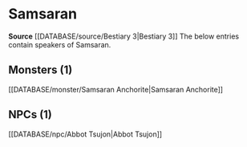﻿---
id: '69'
name: Samsaran
rarity: Rare
rus_type_level: null
source: '[[DATABASE/source/Bestiary 3|Bestiary 3]]'
trait:
- '[[DATABASE/trait/Rare|Rare]]'
type: Language

---
# Samsaran

**Source** [[DATABASE/source/Bestiary 3|Bestiary 3]]
The below entries contain speakers of Samsaran.

## Monsters (1)

[[DATABASE/monster/Samsaran Anchorite|Samsaran Anchorite]]

## NPCs (1)

[[DATABASE/npc/Abbot Tsujon|Abbot Tsujon]]
